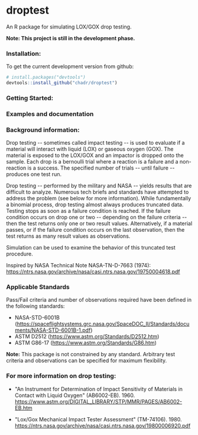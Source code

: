 # droptest

An R package for simulating LOX/GOX drop testing.

**Note: This project is still in the development phase.**

### Installation:

To get the current development version from github:

```R
# install.packages("devtools")
devtools::install_github("chadr/droptest")
```

### Getting Started:

### Examples and documentation

### Background information:

Drop testing -- sometimes called impact testing -- is used to evaluate if a
material will interact with liquid (LOX) or gaseous oxygen (GOX). The material
is exposed to the LOX/GOX and an impactor is dropped onto the sample. Each drop
is a bernoulli trial where a reaction is a failure and a non-reaction is a
success. The specified number of trials -- until failure -- produces one test
run.

Drop testing -- performed by the military and NASA -- yields results that are
difficult to analyze. Numerous tech briefs and standards have attempted to
address the problem (see below for more information). While fundamentally a
binomial process, drop testing almost always produces truncated data. Testing
stops as soon as a failure condition is reached. If the failure condition occurs
on drop one or two -- depending on the failure criteria -- then the test returns
only one or two result values. Alternatively, if a material passes, or if the
failure condition occurs on the last observation, then the test returns as many
result values as observations.

Simulation can be used to examine the behavior of this truncated test procedure.

Inspired by NASA Technical Note NASA-TN-D-7663 (1974):
https://ntrs.nasa.gov/archive/nasa/casi.ntrs.nasa.gov/19750004618.pdf

### Applicable Standards

Pass/Fail criteria and number of observations required have been defined in the
following standards:

* NASA-STD-6001B
(https://spaceflightsystems.grc.nasa.gov/SpaceDOC_II/Standards/documents/NASA-STD-6001B-1.pdf)
* ASTM D2512 (https://www.astm.org/Standards/D2512.htm)
* ASTM G86-17 (https://www.astm.org/Standards/G86.htm)

**Note:** This package is not constrained by any standard. Arbitrary test 
criteria and observations can be specified for maximum flexibility.

### For more information on drop testing: 
* "An Instrument for Determination of Impact Sensitivity of Materials in Contact with 
Liquid Oxygen" (AB6002-EB). 1960. 
https://www.astm.org/DIGITAL_LIBRARY/STP/MMR/PAGES/AB6002-EB.htm

* "Lox/Gox Mechanical Impact Tester Assessment" (TM-74106). 1980.
https://ntrs.nasa.gov/archive/nasa/casi.ntrs.nasa.gov/19800006920.pdf